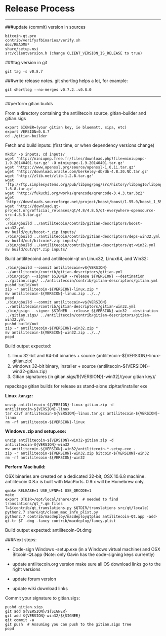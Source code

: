 Release Process
====================

* * *

###update (commit) version in sources


	bitcoin-qt.pro
	contrib/verifysfbinaries/verify.sh
	doc/README*
	share/setup.nsi
	src/clientversion.h (change CLIENT_VERSION_IS_RELEASE to true)

###tag version in git

	git tag -s v0.8.7

###write release notes. git shortlog helps a lot, for example:

	git shortlog --no-merges v0.7.2..v0.8.0

* * *

##perform gitian builds

 From a directory containing the antilitecoin source, gitian-builder and gitian.sigs
  
	export SIGNER=(your gitian key, ie bluematt, sipa, etc)
	export VERSION=0.8.7
	cd ./gitian-builder

 Fetch and build inputs: (first time, or when dependency versions change)

	mkdir -p inputs; cd inputs/
	wget 'http://miniupnp.free.fr/files/download.php?file=miniupnpc-1.9.20140401.tar.gz' -O miniupnpc-1.9.20140401.tar.gz'
	wget 'https://www.openssl.org/source/openssl-1.0.1i.tar.gz'
	wget 'http://download.oracle.com/berkeley-db/db-4.8.30.NC.tar.gz'
	wget 'http://zlib.net/zlib-1.2.8.tar.gz'
	wget 'ftp://ftp.simplesystems.org/pub/libpng/png/src/history/libpng16/libpng-1.6.8.tar.gz'
	wget 'http://fukuchi.org/works/qrencode/qrencode-3.4.3.tar.bz2'
	wget 'http://downloads.sourceforge.net/project/boost/boost/1.55.0/boost_1_55_0.tar.bz2'
	wget 'http://download.qt-project.org/official_releases/qt/4.8/4.8.5/qt-everywhere-opensource-src-4.8.5.tar.gz'
	cd ..
	./bin/gbuild ../antilitecoin/contrib/gitian-descriptors/boost-win32.yml
	mv build/out/boost-*.zip inputs/
	./bin/gbuild ../antilitecoin/contrib/gitian-descriptors/deps-win32.yml
	mv build/out/bitcoin*.zip inputs/
	./bin/gbuild ../antilitecoin/contrib/gitian-descriptors/qt-win32.yml
	mv build/out/qt*.zip inputs/

 Build antilitecoind and antilitecoin-qt on Linux32, Linux64, and Win32:
  
	./bin/gbuild --commit antilitecoin=v${VERSION} ../antilitecoin/contrib/gitian-descriptors/gitian.yml
	./bin/gsign --signer $SIGNER --release ${VERSION} --destination ../gitian.sigs/ ../antilitecoin/contrib/gitian-descriptors/gitian.yml
	pushd build/out
	zip -r antilitecoin-${VERSION}-linux.zip *
	mv antilitecoin-${VERSION}-linux.zip ../../
	popd
	./bin/gbuild --commit antilitecoin=v${VERSION} ../antilitecoin/contrib/gitian-descriptors/gitian-win32.yml
	./bin/gsign --signer $SIGNER --release ${VERSION}-win32 --destination ../gitian.sigs/ ../antilitecoin/contrib/gitian-descriptors/gitian-win32.yml
	pushd build/out
	zip -r antilitecoin-${VERSION}-win32.zip *
	mv antilitecoin-${VERSION}-win32.zip ../../
	popd

  Build output expected:

  1. linux 32-bit and 64-bit binaries + source (antilitecoin-${VERSION}-linux-gitian.zip)
  2. windows 32-bit binary, installer + source (antilitecoin-${VERSION}-win32-gitian.zip)
  3. Gitian signatures (in gitian.sigs/${VERSION}[-win32]/(your gitian key)/

repackage gitian builds for release as stand-alone zip/tar/installer exe

**Linux .tar.gz:**

	unzip antilitecoin-${VERSION}-linux-gitian.zip -d antilitecoin-${VERSION}-linux
	tar czvf antilitecoin-${VERSION}-linux.tar.gz antilitecoin-${VERSION}-linux
	rm -rf antilitecoin-${VERSION}-linux

**Windows .zip and setup.exe:**

	unzip antilitecoin-${VERSION}-win32-gitian.zip -d antilitecoin-${VERSION}-win32
	mv antilitecoin-${VERSION}-win32/antilitecoin-*-setup.exe .
	zip -r antilitecoin-${VERSION}-win32.zip bitcoin-${VERSION}-win32
	rm -rf antilitecoin-${VERSION}-win32

**Perform Mac build:**

  OSX binaries are created on a dedicated 32-bit, OSX 10.6.8 machine.
  antilitecoin 0.8.x is built with MacPorts.  0.9.x will be Homebrew only.

	qmake RELEASE=1 USE_UPNP=1 USE_QRCODE=1
	make
	export QTDIR=/opt/local/share/qt4  # needed to find translations/qt_*.qm files
	T=$(contrib/qt_translations.py $QTDIR/translations src/qt/locale)
	python2.7 share/qt/clean_mac_info_plist.py
	python2.7 contrib/macdeploy/macdeployqtplus antilitecoin-Qt.app -add-qt-tr $T -dmg -fancy contrib/macdeploy/fancy.plist

 Build output expected: antilitecoin-Qt.dmg

###Next steps:

* Code-sign Windows -setup.exe (in a Windows virtual machine) and
  OSX Bitcoin-Qt.app (Note: only Gavin has the code-signing keys currently)

* update antilitecoin.org version
  make sure all OS download links go to the right versions

* update forum version

* update wiki download links

Commit your signature to gitian.sigs:

	pushd gitian.sigs
	git add ${VERSION}/${SIGNER}
	git add ${VERSION}-win32/${SIGNER}
	git commit -a
	git push  # Assuming you can push to the gitian.sigs tree
	popd

